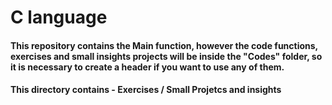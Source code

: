 # C language

#### This repository contains the Main function, however the code functions, exercises and small insights projects will be inside the "Codes" folder, so it is necessary to create a header if you want to use any of them.

<p>

#### This directory contains  - Exercises / Small Projetcs and insights



